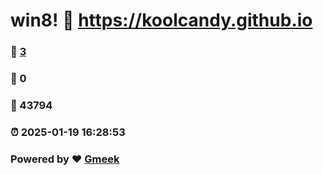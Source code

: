 # win8! :link: https://koolcandy.github.io 
### :page_facing_up: [3](https://koolcandy.github.io/tag.html) 
### :speech_balloon: 0 
### :hibiscus: 43794 
### :alarm_clock: 2025-01-19 16:28:53 
### Powered by :heart: [Gmeek](https://github.com/Meekdai/Gmeek)
